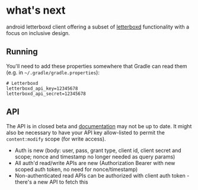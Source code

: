 # what's next

android letterboxd client offering a subset of [letterboxd](https://letterboxd.com) functionality with a focus on inclusive design.

## Running

You'll need to add these properties somewhere that Gradle can read them (e.g. in `~/.gradle/gradle.properties`):

```
# Letterboxd
letterboxd_api_key=12345678
letterboxd_api_secret=12345678
```

## API
The API is in closed beta and [documentation](https://api-docs.letterboxd.com/) may not be up to date. It might also be necessary to have your API key allow-listed to permit the `content:modify` scope (for write access).

- Auth is new (body: user, pass, grant type, client id, client secret and scope; nonce and timestamp no longer needed as query params)
- All auth'd read/write APIs are new (Authorization Bearer with new scoped auth token, no need for nonce/timestamp)
- Non-authenticated read APIs can be authorized with client auth token - there's a new API to fetch this
